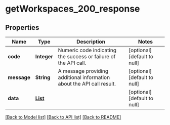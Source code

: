 # getWorkspaces_200_response
## Properties

| Name | Type | Description | Notes |
|------------ | ------------- | ------------- | -------------|
| **code** | **Integer** | Numeric code indicating the success or failure of the API call. | [optional] [default to null] |
| **message** | **String** | A message providing additional information about the API call result. | [optional] [default to null] |
| **data** | [**List**](workspace.md) |  | [optional] [default to null] |

[[Back to Model list]](../README.md#documentation-for-models) [[Back to API list]](../README.md#documentation-for-api-endpoints) [[Back to README]](../README.md)

